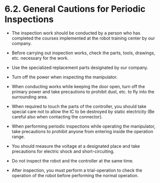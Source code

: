 ﻿# 6.2. General Cautions for Periodic Inspections

* 	The inspection work should be conducted by a person who has completed the courses implemented at the robot training center by our company.

*	Before carrying out inspection works, check the parts, tools, drawings, etc. necessary for the work.

*	Use the specialized replacement parts designated by our company.

*	Turn off the power when inspecting the manipulator.

*	When conducting works while keeping the door open, turn off the primary power and take precautions to prohibit dust, etc. to fly into the surrounding area.

*	When required to touch the parts of the controller, you should take special care not to allow the IC to be destroyed by static electricity (Be careful also when contacting the connector).

*	When performing periodic inspections while operating the manipulator, take precautions to prohibit anyone from entering inside the operation range.

*	You should measure the voltage at a designated place and take precautions for electric shock and short-circuiting.

*	Do not inspect the robot and the controller at the same time. 

*	After inspection, you must perform a trial-operation to check the operation of the robot before performing the normal operation.

